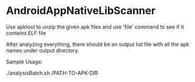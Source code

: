 # AndroidAppNativeLibScanner


Use apktool to unzip the given apk files and use 'file' command to see if it contains ELF file

After analyzing everything, there should be an output list file with all the apk names under output directory.

Sample Usage:

./analysisBatch.sh /PATH-TO-APK-DIR
